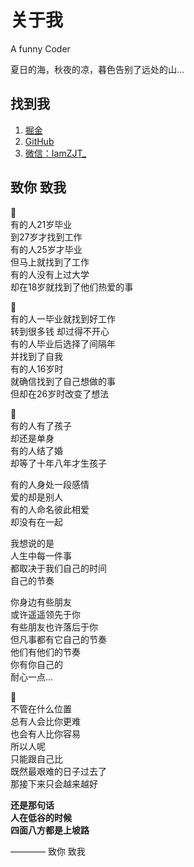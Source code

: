 # 关于我

A funny Coder

夏日的海，秋夜的凉，暮色告别了远处的山...

## 找到我
1. [掘金](https://juejin.cn/user/958429872532632)
2. [GitHub](https://github.com/iamzjt-front-end)
3. [微信：IamZJT_](https://iamzjt-1256754140.cos.ap-nanjing.myqcloud.com/images/IamZJT-WeChat.jpg)

## 致你 致我

🔶  
有的人21岁毕业  
到27岁才找到工作  
有的人25岁才毕业  
但马上就找到了工作  
有的人没有上过大学  
却在18岁就找到了他们热爱的事  

🔶  
有的人一毕业就找到好工作  
转到很多钱 却过得不开心  
有的人毕业后选择了间隔年  
并找到了自我  
有的人16岁时  
就确信找到了自己想做的事  
但却在26岁时改变了想法  

🔶  
有的人有了孩子  
却还是单身  
有的人结了婚  
却等了十年八年才生孩子  

有的人身处一段感情  
爱的却是别人  
有的人命名彼此相爱  
却没有在一起  

我想说的是  
人生中每一件事  
都取决于我们自己的时间  
自己的节奏  
 
你身边有些朋友  
或许遥遥领先于你  
有些朋友也许落后于你  
但凡事都有它自己的节奏  
他们有他们的节奏  
你有你自己的  
耐心一点...  

🔶  
不管在什么位置  
总有人会比你更难  
也会有人比你容易  
所以人呢  
只能跟自己比  
既然最艰难的日子过去了  
那接下来只会越来越好  

**还是那句话**  
**人在低谷的时候**  
**四面八方都是上坡路**  

———— 致你 致我  
